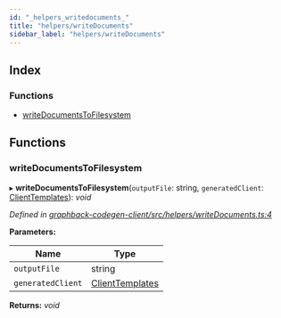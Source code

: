 ```yaml
---
id: "_helpers_writedocuments_"
title: "helpers/writeDocuments"
sidebar_label: "helpers/writeDocuments"
---
```


## Index

### Functions

* [writeDocumentsToFilesystem](_helpers_writedocuments_.md#writedocumentstofilesystem)

## Functions

###  writeDocumentsToFilesystem

▸ **writeDocumentsToFilesystem**(`outputFile`: string, `generatedClient`: [ClientTemplates](../interfaces/_templates_clienttemplates_.clienttemplates.md)): *void*

*Defined in [graphback-codegen-client/src/helpers/writeDocuments.ts:4](https://github.com/aerogear/graphback/blob/b39280e7/packages/graphback-codegen-client/src/helpers/writeDocuments.ts#L4)*

**Parameters:**

Name | Type |
------ | ------ |
`outputFile` | string |
`generatedClient` | [ClientTemplates](../interfaces/_templates_clienttemplates_.clienttemplates.md) |

**Returns:** *void*
